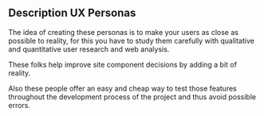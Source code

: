 ## Description UX Personas

The idea of creating these personas is to make your users as close as possible to reality, for this you have to study them carefully with qualitative and quantitative user research and web analysis.

These folks help improve site component decisions by adding a bit of reality.

Also these people offer an easy and cheap way to test those features throughout the development process of the project and thus avoid possible errors.
